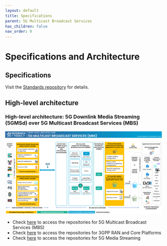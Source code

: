 ```yaml
---
layout: default
title: Specifications
parent: 5G Multicast Broadcast Services
has_children: false
nav_order: 0
---
```


# Specifications and Architecture

## Specifications
Visit the [Standards repository](https://5g-mag.github.io/Standards/pages/5g-multicast-broadcast-services.html) for details.

## High-level architecture

### High-level architecture: 5G Downlink Media Streaming (5GMSd) over 5G Multicast Broadcast Services (MBS)

<img src="../../assets/images/projects/mbs_diagram.png">

 * Check [here](.repositories.html) to access the repositories for 5G Multicast Broadcast Services (MBS)
 * Check [here](../3gpp-ran-and-core-platforms/repositories.html) to access the repositories for 3GPP RAN and Core Platforms
 * Check [here](../5g-media-streaming) to access the repositories for 5G Media Streaming
